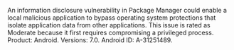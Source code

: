 An information disclosure vulnerability in Package Manager could enable a local malicious application to bypass operating system protections that isolate application data from other applications. This issue is rated as Moderate because it first requires compromising a privileged process. Product: Android. Versions: 7.0. Android ID: A-31251489.